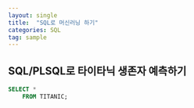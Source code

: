 ```yaml
---
layout: single
title:  "SQL로 머신러닝 하기"
categories: SQL
tag: sample
---
```


## SQL/PLSQL로 타이타닉 생존자 예측하기

```SQL
SELECT *
    FROM TITANIC; 
```